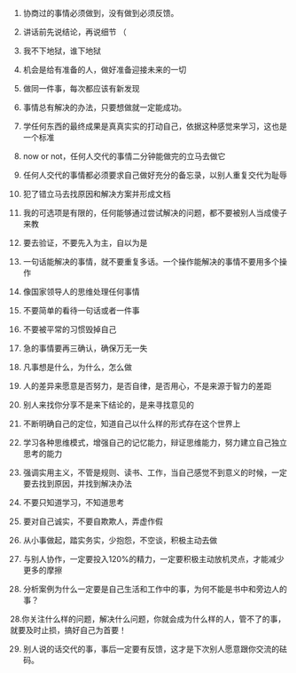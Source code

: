 1. 协商过的事情必须做到，没有做到必须反馈。

1. 讲话前先说结论，再说细节  （

2. 我不下地狱，谁下地狱  

3. 机会是给有准备的人，做好准备迎接未来的一切  

4. 做同一件事，每次都应该有新发现  

5. 事情总有解决的办法，只要想做就一定能成功。  

6. 学任何东西的最终成果是真真实实的打动自己，依据这种感觉来学习，这也是一个标准  
 
7. now or not，任何人交代的事情二分钟能做完的立马去做它  

8. 任何人交代的事情都必须要求自己做好充分的备忘录，以别人重复交代为耻辱  

9. 犯了错立马去找原因和解决方案并形成文档  

10. 我的可选项是有限的，任何能够通过尝试解决的问题，都不要被别人当成傻子来教  

11. 要去验证，不要先入为主，自以为是  

12. 一句话能解决的事情，就不要重复多话。一个操作能解决的事情不要用多个操作  
 
13. 像国家领导人的思维处理任何事情  

14. 不要简单的看待一句话或者一件事  

15. 不要被平常的习惯毁掉自己  

16. 急的事情要再三确认，确保万无一失  

17. 凡事想是什么，为什么，怎么做  

18. 人的差异来愿意是否努力，是否自律，是否用心，不是来源于智力的差距  

19. 别人来找你分享不是来下结论的，是来寻找意见的  

20. 不断明确自己的定位，知道自己以什么样的形式存在这个世界上  

21. 学习各种思维模式，增强自己的记忆能力，辩证思维能力，努力建立自己独立思考的能力  

22. 强调实用主义，不管是规则、读书、工作，当自己感觉不到意义的时候，一定要去找到原因，并找到解决办法  

23. 不要只知道学习，不知道思考  

24. 要对自己诚实，不要自欺欺人，弄虚作假 

25. 从小事做起，踏实务实，少抱怨，不空谈，积极主动去做  

26.  与别人协作，一定要投入120%的精力，一定要积极主动放机灵点，才能减少更多的摩擦  

27. 分析案例为什么一定要是自己生活和工作中的事，为何不能是书中和旁边人的事？  

28.你关注什么样的问题，解决什么问题，你就会成为什么样的人，管不了的事，就要及时止损，搞好自己为首要！  

29. 别人说的话交代的事，事后一定要有反馈，这才是下次别人愿意跟你交流的砝码。  




  






